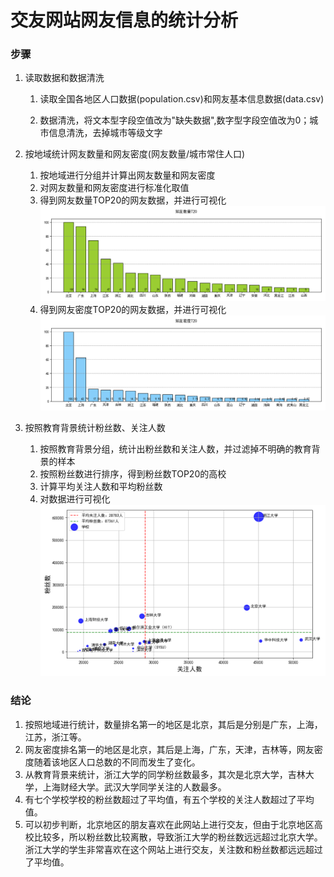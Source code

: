 # 交友网站网友信息的统计分析

### 步骤

1. 读取数据和数据清洗

   1. 读取全国各地区人口数据(population.csv)和网友基本信息数据(data.csv)

   2. 数据清洗，将文本型字段空值改为"缺失数据",数字型字段空值改为0；城市信息清洗，去掉城市等级文字

2. 按地域统计网友数量和网友密度(网友数量/城市常住人口)
   1. 按地域进行分组并计算出网友数量和网友密度
   2. 对网友数量和网友密度进行标准化取值
   3. 得到网友数量TOP20的网友数据，并进行可视化
   ![](https://github.com/silencesong/DataAnalysis/blob/master/%E4%BA%A4%E5%8F%8B%E7%BD%91%E7%AB%99%E7%BD%91%E5%8F%8B%E4%BF%A1%E6%81%AF%E7%9A%84%E7%BB%9F%E8%AE%A1%E5%88%86%E6%9E%90/images/FriendsNumT20.png)
   4. 得到网友密度TOP20的网友数据，并进行可视化
   ![](https://github.com/silencesong/DataAnalysis/blob/master/%E4%BA%A4%E5%8F%8B%E7%BD%91%E7%AB%99%E7%BD%91%E5%8F%8B%E4%BF%A1%E6%81%AF%E7%9A%84%E7%BB%9F%E8%AE%A1%E5%88%86%E6%9E%90/images/FriendDensityT20.png)

3. 按照教育背景统计粉丝数、关注人数
   1. 按照教育背景分组，统计出粉丝数和关注人数，并过滤掉不明确的教育背景的样本
   2. 按照粉丝数进行排序，得到粉丝数TOP20的高校
   3. 计算平均关注人数和平均粉丝数
   4. 对数据进行可视化
   ![](https://github.com/silencesong/DataAnalysis/blob/master/%E4%BA%A4%E5%8F%8B%E7%BD%91%E7%AB%99%E7%BD%91%E5%8F%8B%E4%BF%A1%E6%81%AF%E7%9A%84%E7%BB%9F%E8%AE%A1%E5%88%86%E6%9E%90/images/fans%26followers.png)

### 结论

1. 按照地域进行统计，数量排名第一的地区是北京，其后是分别是广东，上海，江苏，浙江等。
2. 网友密度排名第一的地区是北京，其后是上海，广东，天津，吉林等，网友密度随着该地区人口总数的不同而发生了变化。
3. 从教育背景来统计，浙江大学的同学粉丝数最多，其次是北京大学，吉林大学，上海财经大学。武汉大学同学关注的人数最多。
4. 有七个学校学校的粉丝数超过了平均值，有五个学校的关注人数超过了平均值。
5. 可以初步判断，北京地区的朋友喜欢在此网站上进行交友，但由于北京地区高校比较多，所以粉丝数比较离散，导致浙江大学的粉丝数远远超过北京大学。浙江大学的学生非常喜欢在这个网站上进行交友，关注数和粉丝数都远远超过了平均值。

